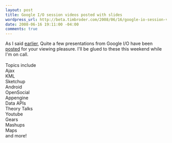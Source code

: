 ```yaml
--- 
layout: post
title: Google I/O session videos posted with slides
wordpress_url: http://beta.timbroder.com/2008/06/16/google-io-session-videos-posted-with-slides/
date: 2008-06-16 19:11:00 -04:00
comments: true
---
```

As I said <a href="http://blog.gpowered.net/2008/04/select-google-io-sessions-to-be-posted.html">earlier</a>, Quite a few presentations from Google I/O have been <a href="http://sites.google.com/site/io/">posted</a> for your viewing pleasure.  I'll be glued to these this weekend while I'm on call.<br /><br />
Topics include<br />
Ajax<br />
KML<br />
Sketchup<br />
Android<br />
OpenSocial<br />
Appengine<br />
Data APIs<br />
Theory Talks<br />
Youtube<br />
Gears<br />
Mashups<br />
Maps<br />
and more!<br />
